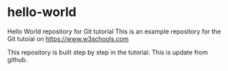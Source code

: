 # hello-world
Hello World repository for Git tutorial
This is an example repository for the Git tutoial on https://www.w3schools.com

This repository is built step by step in the tutorial.
This is update from github.
